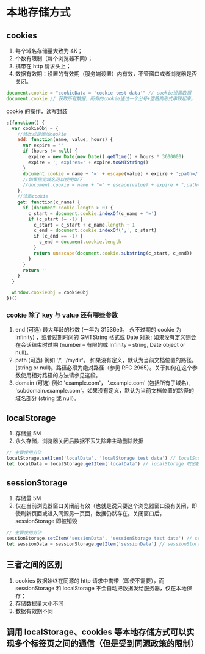 # 本地存储方式

## cookies

1. 每个域名存储量大致为 4K；
2. 个数有限制（每个浏览器不同）；
3. 携带在 http 请求头上；
4. 数据有效期：设置的有效期（服务端设置）内有效，不管窗口或者浏览器是否关闭。

```js
document.cookie = "cookieData = 'cookie test data'" // cookie设置数据
document.cookie // 获取所有数据，所有的cookie通过一个分号+空格的形式串联起来。
```

cookie 的操作，读写封装

```js
;(function() {
  var cookieObj = {
    //修改或是添加cookie
    add: function(name, value, hours) {
      var expire = ''
      if (hours != null) {
        expire = new Date(new Date().getTime() + hours * 3600000)
        expire = '; expires=' + expire.toGMTString()
      }
      document.cookie = name + '=' + escape(value) + expire + ';path=/'
      //如果指定域名可以使用如下
      //document.cookie = name + "=" + escape(value) + expire + ";path=/;domain=findme.wang";
    },
    //读取cookie
    get: function(c_name) {
      if (document.cookie.length > 0) {
        c_start = document.cookie.indexOf(c_name + '=')
        if (c_start != -1) {
          c_start = c_start + c_name.length + 1
          c_end = document.cookie.indexOf(';', c_start)
          if (c_end == -1) {
            c_end = document.cookie.length
          }
          return unescape(document.cookie.substring(c_start, c_end))
        }
      }
      return ''
    }
  }

  window.cookieObj = cookieObj
})()
```

### cookie 除了 key 与 value 还有哪些参数

1. end (可选)
   最大年龄的秒数 (一年为 31536e3， 永不过期的 cookie 为 Infinity) ，或者过期时间的 GMTString 格式或 Date 对象; 如果没有定义则会在会话结束时过期 (number – 有限的或 Infinity – string, Date object or null)。
2. path (可选)
   例如 '/', '/mydir'。 如果没有定义，默认为当前文档位置的路径。(string or null)。路径必须为绝对路径（参见 RFC 2965）。关于如何在这个参数使用相对路径的方法请参见这段。
3. domain (可选)
   例如 'example.com'， '.example.com' (包括所有子域名), 'subdomain.example.com'。如果没有定义，默认为当前文档位置的路径的域名部分 (string 或 null)。

## localStorage

1. 存储量 5M
2. 永久存储，浏览器关闭后数据不丢失除非主动删除数据

```js
// 主要使用方法
localStorage.setItem('localData', 'localStorage test data') // localStorage 设置数据
let localData = localStorage.getItem('localData') // localStorage 取出数据
```

## sessionStorage

1. 存储量 5M
2. 仅在当前浏览器窗口关闭前有效（也就是说只要这个浏览器窗口没有关闭，即使刷新页面或进入同源另一页面，数据仍然存在。关闭窗口后，sessionStorage 即被销毁

```js
// 主要使用方法
sessionStorage.setItem('sessionData', 'sessionStorage test data') // sessionStorage 设置数据
let sessionData = sessionStorage.getItem('sessionData') // sessionStorage 取出数据
```

## 三者之间的区别

1. cookies 数据始终在同源的 http 请求中携带（即使不需要），而 sessionStorage 和 localStorage 不会自动把数据发给服务器，仅在本地保存；
2. 存储数据量大小不同
3. 数据有效期不同

## 调用 localStorage、cookies 等本地存储方式可以实现多个标签页之间的通信（但是受到同源政策的限制）
